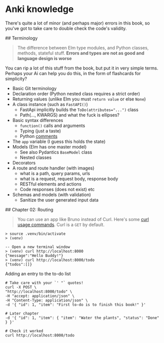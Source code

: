 # Anki knowledge

There's quite a lot of minor (and perhaps major) errors in this book, so you've got to take care to double check the code's validity.

## Terminology

> The difference between Elm type modules,
> and Python classes, methods, stateful stuff.
> **Errors and types are not as good and language design is worse**

You can rip a lot of this stuff from the book, but put it in very simple terms. Perhaps your Ai can help you do this, in the form of flashcards for simplicity?

- Basic Git terminology
- Declaration order (Python nested class requires a strict order)
- Returning values (unlike Elm you must `return value` or else `None`) 
- A class instance (such as `FastAPI()`)
    - FastApi implicitly builds the `ToDo(attributes="...")` class
    - Path(..., KWARGS) and what the fuck is ellipses?
- Basic syntax differences
    - `function()` calls and arguments
    - Typing (just a taste)
    - Python [comments](https://realpython.com/python-comments-guide/)
- The `app` variable (I guess this holds the state)
- Models (Elm has one master model)
    - See also Pydantics `BaseModel` class
    - Nested classes
- Decorators
- A route and route handler (with images)
    - what is a path, query params, urls
    - what is a request, request body, response body
    - RESTful elements and actions
    - Code responses (does not exist) etc
- Schemas and models (with validation)
    - Sanitize the user generated input data


## Chapter 02: Routing

> You can use an app like Bruno instead of Curl.
> Here's some [curl usage commands](https://gist.github.com/subfuzion/08c5d85437d5d4f00e58#curl-usage).
> Curl is a `GET` by default.

```terminal
> source .venv/bin/activate
> (venv)

-- Open a new terminal window
> (venv) curl http://localhost:8000
{"message":"Hello Buddy!"}
> (venv) curl http://localhost:8000/todo
{"todos":[]}
```

Adding an entry to the to-do list

```terminal
# Take care with your `' "` quotes!
curl -X POST \
"http://localhost:8000/todo" \
-H "accept: application/json" \
-H "Content-Type: application/json" \
-d '{ "id": 1, "item": "First to-do is to finish this book!" }'

# Later chapter
-d '{ "id": 1, "item": { "item": "Water the plants", "status": "Done" } }'

# Check it worked
curl http://localhost:8000/todo
``` 
